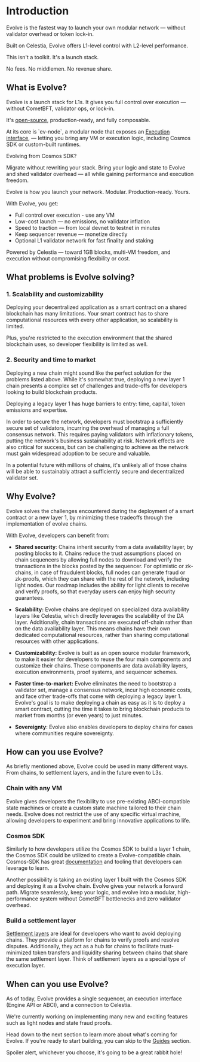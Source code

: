 # Introduction

Evolve is the fastest way to launch your own modular network — without validator overhead or token lock-in.

Built on Celestia, Evolve offers L1-level control with L2-level performance.

This isn't a toolkit. It's a launch stack.

No fees. No middlemen. No revenue share.

## What is Evolve?

Evolve is a launch stack for L1s. It gives you full control over execution — without CometBFT, validator ops, or lock-in.

It's [open-source](https://github.com/evstack/ev-node), production-ready, and fully composable.

At its core is \`ev-node\`, a modular node that exposes an [Execution interface](https://github.com/evstack/ev-node/blob/main/core/execution/execution.go), — letting you bring any VM or execution logic, including Cosmos SDK or custom-built runtimes.

Evolving from Cosmos SDK?

Migrate without rewriting your stack. Bring your logic and state to Evolve and shed validator overhead — all while gaining performance and execution freedom.

Evolve is how you launch your network. Modular. Production-ready. Yours.

With Evolve, you get:

- Full control over execution \- use any VM
- Low-cost launch — no emissions, no validator inflation
- Speed to traction — from local devnet to testnet in minutes
- Keep sequencer revenue — monetize directly
- Optional L1 validator network for fast finality and staking

Powered by Celestia — toward 1GB blocks, multi-VM freedom, and execution without compromising flexibility or cost.

## What problems is Evolve solving?

### 1\. Scalability and customizability

Deploying your decentralized application as a smart contract on a shared blockchain has many limitations. Your smart contract has to share computational resources with every other application, so scalability is limited.

Plus, you're restricted to the execution environment that the shared blockchain uses, so developer flexibility is limited as well.

### 2\. Security and time to market

Deploying a new chain might sound like the perfect solution for the problems listed above. While it's somewhat true, deploying a new layer 1 chain presents a complex set of challenges and trade-offs for developers looking to build blockchain products.

Deploying a legacy layer 1 has huge barriers to entry: time, capital, token emissions and expertise.

In order to secure the network, developers must bootstrap a sufficiently secure set of validators, incurring the overhead of managing a full consensus network. This requires paying validators with inflationary tokens, putting the network's business sustainability at risk. Network effects are also critical for success, but can be challenging to achieve as the network must gain widespread adoption to be secure and valuable.

In a potential future with millions of chains, it's unlikely all of those chains will be able to sustainably attract a sufficiently secure and decentralized validator set.

## Why Evolve?

Evolve solves the challenges encountered during the deployment of a smart contract or a new layer 1, by minimizing these tradeoffs through the implementation of evolve chains.

With Evolve, developers can benefit from:

- **Shared security**: Chains inherit security from a data availability layer, by posting blocks to it. Chains reduce the trust assumptions placed on chain sequencers by allowing full nodes to download and verify the transactions in the blocks posted by the sequencer. For optimistic or zk-chains, in case of fraudulent blocks, full nodes can generate fraud or zk-proofs, which they can share with the rest of the network, including light nodes. Our roadmap includes the ability for light clients to receive and verify proofs, so that everyday users can enjoy high security guarantees.

- **Scalability:** Evolve chains are deployed on specialized data availability layers like Celestia, which directly leverages the scalability of the DA layer. Additionally, chain transactions are executed off-chain rather than on the data availability layer. This means chains have their own dedicated computational resources, rather than sharing computational resources with other applications.

- **Customizability:** Evolve is built as an open source modular framework, to make it easier for developers to reuse the four main components and customize their chains. These components are data availability layers, execution environments, proof systems, and sequencer schemes.

- **Faster time-to-market:** Evolve eliminates the need to bootstrap a validator set, manage a consensus network, incur high economic costs, and face other trade-offs that come with deploying a legacy layer 1\. Evolve's goal is to make deploying a chain as easy as it is to deploy a smart contract, cutting the time it takes to bring blockchain products to market from months (or even years) to just minutes.

- **Sovereignty**: Evolve also enables developers to deploy chains for cases where communities require sovereignty.

## How can you use Evolve?

As briefly mentioned above, Evolve could be used in many different ways. From chains, to settlement layers, and in the future even to L3s.

### Chain with any VM

Evolve gives developers the flexibility to use pre-existing ABCI-compatible state machines or create a custom state machine tailored to their chain needs. Evolve does not restrict the use of any specific virtual machine, allowing developers to experiment and bring innovative applications to life.

### Cosmos SDK

Similarly to how developers utilize the Cosmos SDK to build a layer 1 chain, the Cosmos SDK could be utilized to create a Evolve-compatible chain. Cosmos-SDK has great [documentation](https://docs.cosmos.network/main) and tooling that developers can leverage to learn.

Another possibility is taking an existing layer 1 built with the Cosmos SDK and deploying it as a Evolve chain. Evolve gives your network a forward path. Migrate seamlessly, keep your logic, and evolve into a modular, high-performance system without CometBFT bottlenecks and zero validator overhead.

### Build a settlement layer

[Settlement layers](https://celestia.org/learn/modular-settlement-layers/settlement-in-the-modular-stack/) are ideal for developers who want to avoid deploying chains. They provide a platform for chains to verify proofs and resolve disputes. Additionally, they act as a hub for chains to facilitate trust-minimized token transfers and liquidity sharing between chains that share the same settlement layer. Think of settlement layers as a special type of execution layer.

## When can you use Evolve?

As of today, Evolve provides a single sequencer, an execution interface (Engine API or ABCI), and a connection to Celestia.

We're currently working on implementing many new and exciting features such as light nodes and state fraud proofs.

Head down to the next section to learn more about what's coming for Evolve. If you're ready to start building, you can skip to the [Guides](/docs/guides/quick-start.md) section.

Spoiler alert, whichever you choose, it's going to be a great rabbit hole\!
